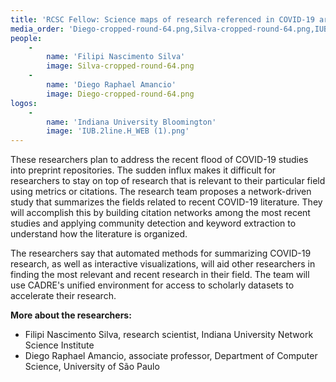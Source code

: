 ```yaml
---
title: 'RCSC Fellow: Science maps of research referenced in COVID-19 articles'
media_order: 'Diego-cropped-round-64.png,Silva-cropped-round-64.png,IUB.2line.H_WEB (1).png'
people:
    -
        name: 'Filipi Nascimento Silva'
        image: Silva-cropped-round-64.png
    -
        name: 'Diego Raphael Amancio'
        image: Diego-cropped-round-64.png
logos:
    -
        name: 'Indiana University Bloomington'
        image: 'IUB.2line.H_WEB (1).png'
---
```


These researchers plan to address the recent flood of COVID-19 studies into preprint repositories. The sudden influx makes it difficult for researchers to stay on top of research that is relevant to their particular field using metrics or citations. The research team proposes a network-driven study that summarizes the fields related to recent COVID-19 literature. They will accomplish this by building citation networks among the most recent studies and applying community detection and keyword extraction to understand how the literature is organized. 

The researchers say that automated methods for summarizing COVID-19 research, as well as interactive visualizations, will aid other researchers in finding the most relevant and recent research in their field. The team will use CADRE's unified environment for access to scholarly datasets to accelerate their research.

**More about the researchers:**  
* Filipi Nascimento Silva, research scientist, Indiana University Network Science Institute
* Diego Raphael Amancio, associate professor, Department of Computer Science, University of São Paulo